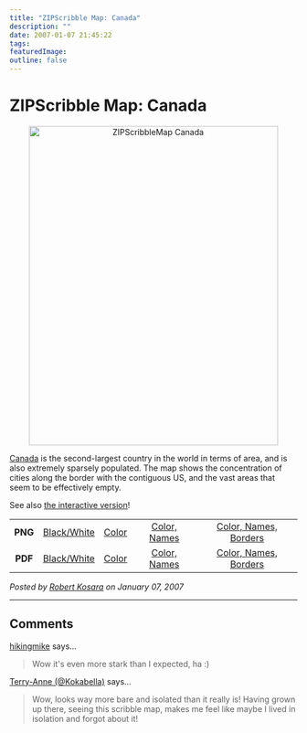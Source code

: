 ```yaml
---
title: "ZIPScribble Map: Canada"
description: ""
date: 2007-01-07 21:45:22
tags: 
featuredImage: 
outline: false
---
```


# ZIPScribble Map: Canada

<p align="center"><img class="aligncenter" title="ZIPScribbleMap Canada" src="https://media.eagereyes.org/media/attachments/ZIPScribbleMaps/ZIPScribbleMap-Canada-color-names-borders.png" alt="ZIPScribbleMap Canada" width="436" height="559" border="0" /></p>

<a href="http://en.wikipedia.org/wiki/Canada">Canada</a> is the second-largest country in the world in terms of area, and is also extremely sparsely populated. The map shows the concentration of cities along the border with the contiguous US, and the vast areas that seem to be effectively empty.

See also <a href="/zipscribble-maps/interactive-zipscribble-map#CA">the interactive version</a>!

<table width="80%" border="0" align="center">
<tbody>
<tr>
<td align="center"><strong>PNG</strong></td>
<td align="center"><a href="https://media.eagereyes.org/media/attachments/ZIPScribbleMaps/ZIPScribbleMap-Canada.png" target="_blank" rel="slb_off">Black/White</a></td>
<td align="center"><a href="https://media.eagereyes.org/media/attachments/ZIPScribbleMaps/ZIPScribbleMap-Canada-color.png" target="_blank" rel="slb_off">Color</a></td>
<td align="center"><a href="https://media.eagereyes.org/media/attachments/ZIPScribbleMaps/ZIPScribbleMap-Canada-color-names.png" target="_blank" rel="slb_off">Color, Names</a></td>
<td align="center"><a href="https://media.eagereyes.org/media/attachments/ZIPScribbleMaps/ZIPScribbleMap-Canada-color-names-borders.png" target="_blank" rel="slb_off">Color, Names, Borders</a></td>
</tr>
<tr>
<td align="center"><strong>PDF</strong></td>
<td align="center"><a href="https://media.eagereyes.org/media/attachments/ZIPScribbleMaps/ZIPScribbleMap-Canada.pdf" target="_blank">Black/White</a></td>
<td align="center"><a href="https://media.eagereyes.org/media/attachments/ZIPScribbleMaps/ZIPScribbleMap-Canada-color.pdf" target="_blank">Color </a></td>
<td align="center"><a href="https://media.eagereyes.org/media/attachments/ZIPScribbleMaps/ZIPScribbleMap-Canada-color-names.pdf" target="_blank">Color, Names</a></td>
<td align="center"><a href="https://media.eagereyes.org/media/attachments/ZIPScribbleMaps/ZIPScribbleMap-Canada-color-names-borders.pdf" target="_blank">Color, Names, Borders</a></td>
</tr>
</tbody>
</table>


_Posted by <a href="/about">Robert Kosara</a> on January 07, 2007_


<aside class="comments">

---
## Comments

<a href="http://www.hikingmike.com" rel="nofollow noopener" target="_blank">hikingmike</a> says…
>	Wow it's even more stark than I expected, ha :)

<a href="http://twitter.com/Kokabella" rel="nofollow noopener" target="_blank">Terry-Anne (@Kokabella)</a> says…
>	Wow, looks way more bare and isolated than it really is! Having grown up there, seeing this scribble map, makes me feel like maybe I lived in isolation and forgot about it!

</aside>

